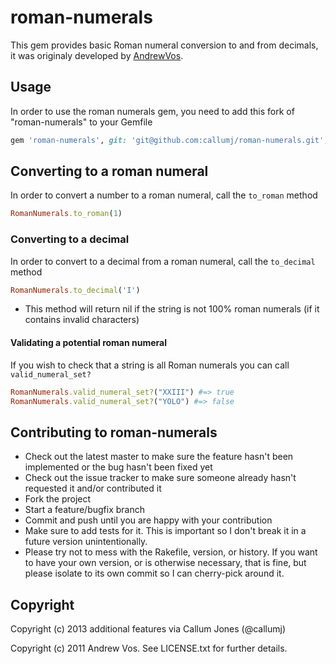# roman-numerals

This gem provides basic Roman numeral conversion to and from decimals, it was originaly developed by [AndrewVos](https://github.com/AndrewVos/roman-numerals).

## Usage

In order to use the roman numerals gem, you need to add this fork of "roman-numerals" to your Gemfile

```ruby
gem 'roman-numerals', git: 'git@github.com:callumj/roman-numerals.git', branch: 'master'
```

## Converting to a roman numeral

In order to convert a number to a roman numeral, call the `to_roman` method

```ruby
RomanNumerals.to_roman(1)
```

### Converting to a decimal

In order to convert to a decimal from a roman numeral, call the `to_decimal` method

```ruby
RomanNumerals.to_decimal('I')
```

* This method will return nil if the string is not 100% roman numerals (if it contains invalid characters)

#### Validating a potential roman numeral

If you wish to check that a string is all Roman numerals you can call `valid_numeral_set?`

```ruby
RomanNumerals.valid_numeral_set?("XXIII") #=> true
RomanNumerals.valid_numeral_set?("YOLO") #=> false
```


## Contributing to roman-numerals
 
* Check out the latest master to make sure the feature hasn't been implemented or the bug hasn't been fixed yet
* Check out the issue tracker to make sure someone already hasn't requested it and/or contributed it
* Fork the project
* Start a feature/bugfix branch
* Commit and push until you are happy with your contribution
* Make sure to add tests for it. This is important so I don't break it in a future version unintentionally.
* Please try not to mess with the Rakefile, version, or history. If you want to have your own version, or is otherwise necessary, that is fine, but please isolate to its own commit so I can cherry-pick around it.

## Copyright

Copyright (c) 2013 additional features via Callum Jones (@callumj)

Copyright (c) 2011 Andrew Vos. See LICENSE.txt for
further details.

